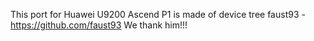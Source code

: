 This port for Huawei U9200 Ascend P1 is made of device tree faust93 - https://github.com/faust93
We thank him!!!